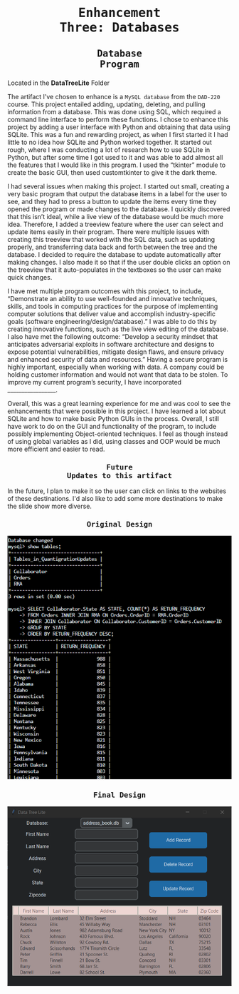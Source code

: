 # <pre align="center">Enhancement Three: Databases</pre>

## <pre align="center">Database Program</pre>

Located in the **DataTreeLite** Folder

 The artifact I’ve chosen to enhance is a <code>MySQL database</code> from the <code>DAD-220</code> course. This project entailed adding, updating, deleting, and pulling information from a database. This was done using SQL, which required a command line interface to perform these functions. I chose to enhance this project by adding a user interface with Python and obtaining that data using SQLite. This was a fun and rewarding project, as when I first started it I had little to no idea how SQLite and Python worked together.  It started out rough, where I was conducting a lot of research how to use SQLite in Python, but after some time I got used to it and was able to add almost all the features that I would like in this program. I used the “tkinter” module to create the basic GUI, then used customtkinter to give it the dark theme.
 
I had several issues when making this project. I started out small, creating a very basic program that output the database items in a label for the user to see, and they had to press a button to update the items every time they opened the program or made changes to the database. I quickly discovered that this isn’t ideal, while a live view of the database would be much more idea. Therefore, I added a treeview feature where the user can select and update items easily in their program. There were multiple issues with creating this treeview that worked with the SQL data, such as updating properly, and transferring data back and forth between the tree and the database. I decided to require the database to update automatically after making changes. I also made it so that if the user double clicks an option on the treeview that it auto-populates in the textboxes so the user can make quick changes. 

I have met multiple program outcomes with this project, to include, “Demonstrate an ability to use well-founded and innovative techniques, skills, and tools in computing practices for the purpose of implementing computer solutions that deliver value and accomplish industry-specific goals (software engineering/design/database).” I was able to do this by creating innovative functions, such as the live view editing of the database. I also have met the following outcome: “Develop a security mindset that anticipates adversarial exploits in software architecture and designs to expose potential vulnerabilities, mitigate design flaws, and ensure privacy and enhanced security of data and resources.” Having a secure program is highly important, especially when working with data. A company could be holding customer information and would not want that data to be stolen. To improve my current program’s security, I have incorporated _________________.

Overall, this was a great learning experience for me and was cool to see the enhancements that were possible in this project. I have learned a lot about SQLite and how to make basic Python GUIs in the process. Overall, I still have work to do on the GUI and functionality of the program, to include possibly implementing Object-oriented techniques. I feel as though instead of using global variables as I did, using classes and OOP would be much more efficient and easier to read.


### <pre align="center">Future Updates to this artifact</pre>

In the future, I plan to make it so the user can click on links to the websites of these destinations. I'd also like to add some more destinations to make the slide show more diverse.

### <pre align="center">Original Design</pre>

<img src="database-original.png">

### <pre align="center">Final Design</pre>

<img src="database-final.png">

